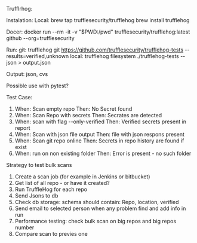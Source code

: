 Trufflrhog:

Instalation:
Local:
brew tap trufflesecurity/trufflehog
brew install trufflehog

Docer:
docker run --rm -it -v "$PWD:/pwd" trufflesecurity/trufflehog:latest github --org=trufflesecurity


Run:
git:
trufflehog git https://github.com/trufflesecurity/trufflehog-tests --results=verified,unknown
local:
trufflehog filesystem ./trufflehog-tests  --json > output.json

Output:
json, cvs

Possible use with pytest?

Test Case:
 
 1) When: Scan empty repo                     Then: No Secret found
 2) When: Scan Repo with secrets              Then: Secrates are detected
 3) When: scan with flag  --only-verified     Then: Verified secrets present in report
 4) When: Scan with  json file output         Then: file with json respons present
 5) When: Scan git repo online                Then: Secrets in repo history are found if exist
 5) When: run on non existing folder          Then: Error is present - no such folder
 

Strategy to test bulk scans
1) Create a scan job (for example in Jenkins or bitbucket)
2) Get list of all repo - or have it created?
3) Run TruffleHog  for each repo
4) Send Jsons to db
5) Check db storage: schema should contain: Repo, location, verified
6) Send email to selected person when any problem find and add info in run
7) Performance testing: check bulk scan on big repos and big repos number
8) Compare scan to previes one

